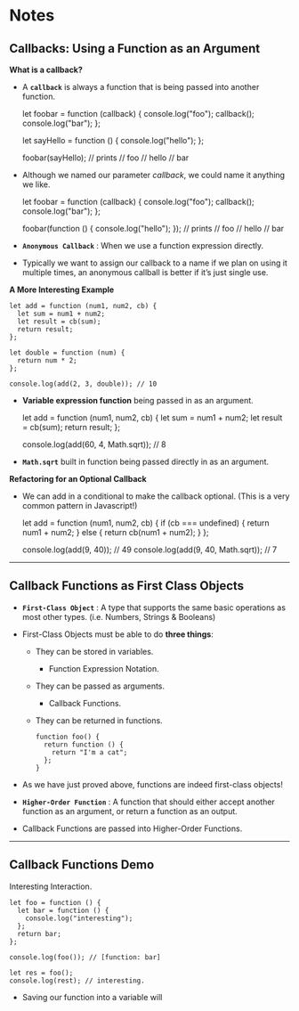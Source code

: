 **Notes**
=========

**Callbacks: Using a Function as an Argument**
----------------------------------------------

**What is a callback?**

-   A **`callback`** is always a function that is being passed into another function.

    let foobar = function (callback) {
      console.log("foo");
      callback();
      console.log("bar");
    };

    let sayHello = function () {
      console.log("hello");
    };

    foobar(sayHello); // prints
    // foo
    // hello
    // bar

-   Although we named our parameter *callback*, we could name it anything we like.

    let foobar = function (callback) {
      console.log("foo");
      callback();
      console.log("bar");
    };

    foobar(function () {
      console.log("hello");
    }); // prints
    // foo
    // hello
    // bar

-   **`Anonymous Callback`** : When we use a function expression directly.
-   Typically we want to assign our callback to a name if we plan on using it multiple times, an anonymous callball is better if it’s just single use.

**A More Interesting Example**

    let add = function (num1, num2, cb) {
      let sum = num1 + num2;
      let result = cb(sum);
      return result;
    };

    let double = function (num) {
      return num * 2;
    };

    console.log(add(2, 3, double)); // 10

-   **Variable expression function** being passed in as an argument.

    let add = function (num1, num2, cb) {
      let sum = num1 + num2;
      let result = cb(sum);
      return result;
    };

    console.log(add(60, 4, Math.sqrt)); // 8

-   **`Math.sqrt`** built in function being passed directly in as an argument.

**Refactoring for an Optional Callback**

-   We can add in a conditional to make the callback optional. (This is a very common pattern in Javascript!)

    let add = function (num1, num2, cb) {
      if (cb === undefined) {
        return num1 + num2;
      } else {
        return cb(num1 + num2);
      }
    };

    console.log(add(9, 40)); // 49
    console.log(add(9, 40, Math.sqrt)); // 7

------------------------------------------------------------------------

**Callback Functions as First Class Objects**
---------------------------------------------

-   **`First-Class Object`** : A type that supports the same basic operations as most other types. (i.e. Numbers, Strings & Booleans)
-   First-Class Objects must be able to do **three things**:

    -   They can be stored in variables.
        -   Function Expression Notation.
    -   They can be passed as arguments.
        -   Callback Functions.
    -   They can be returned in functions.

            function foo() {
              return function () {
                return "I'm a cat";
              };
            }

-   As we have just proved above, functions are indeed first-class objects!
-   **`Higher-Order Function`** : A function that should either accept another function as an argument, or return a function as an output.
-   Callback Functions are passed into Higher-Order Functions.

------------------------------------------------------------------------

**Callback Functions Demo**
---------------------------

Interesting Interaction.

    let foo = function () {
      let bar = function () {
        console.log("interesting");
      };
      return bar;
    };

    console.log(foo()); // [function: bar]

    let res = foo();
    console.log(rest); // interesting.

-   Saving our function into a variable will
